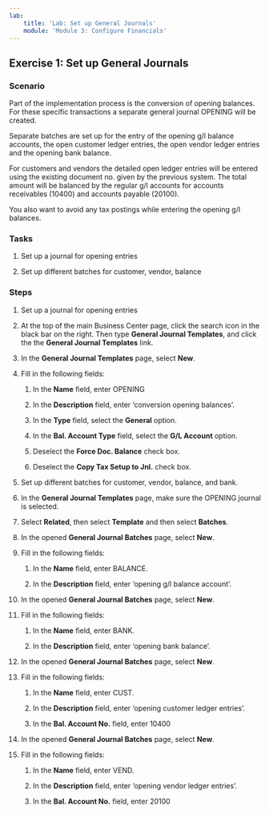 ```yaml
---
lab:
    title: 'Lab: Set up General Journals'
    module: 'Module 3: Configure Financials'
---
```


## Exercise 1: Set up General Journals

### Scenario

Part of the implementation process is the conversion of opening balances. For
these specific transactions a separate general journal OPENING will be created.

Separate batches are set up for the entry of the opening g/l balance accounts,
the open customer ledger entries, the open vendor ledger entries and the opening
bank balance.

For customers and vendors the detailed open ledger entries will be entered using
the existing document no. given by the previous system. The total amount will be
balanced by the regular g/l accounts for accounts receivables (10400) and
accounts payable (20100).

You also want to avoid any tax postings while entering the opening g/l balances.

### Tasks

1.  Set up a journal for opening entries

2.  Set up different batches for customer, vendor, balance

### Steps

1.  Set up a journal for opening entries

2.  At the top of the main Business Center page, click the search icon in the black bar on the right. Then type **General Journal Templates**, and click the the **General Journal Templates** link. 

3.  In the **General Journal Templates** page, select **New**.

4.  Fill in the following fields:

       1.  In the **Name** field, enter OPENING

       2.  In the **Description** field, enter ‘conversion opening balances’.

       3.  In the **Type** field, select the **General** option.

       4.  In the **Bal. Account Type** field, select the **G/L Account**
            option.

       5.  Deselect the **Force Doc. Balance** check box.

       6.  Deselect the **Copy Tax Setup to Jnl.** check box.

5.  Set up different batches for customer, vendor, balance, and bank.

6.  In the **General Journal Templates** page, make sure the OPENING journal
    is selected.

7.  Select **Related**, then select **Template** and then select
    **Batches**.
    
8.  In the opened **General Journal Batches** page, select **New**.

9.  Fill in the following fields:

       1.  In the **Name** field, enter BALANCE.

       2.  In the **Description** field, enter ‘opening g/l balance account’.

10. In the opened **General Journal Batches** page, select **New**.

11. Fill in the following fields:

       1.  In the **Name** field, enter BANK.

       2.  In the **Description** field, enter ‘opening bank balance’.

12. In the opened **General Journal Batches** page, select **New**.

13. Fill in the following fields:

       1.  In the **Name** field, enter CUST.

       2.  In the **Description** field, enter ‘opening customer ledger
            entries’.

       3.  In the **Bal. Account No.** field, enter 10400

14. In the opened **General Journal Batches** page, select **New**.

15. Fill in the following fields:

       1.  In the **Name** field, enter VEND.

       2.  In the **Description** field, enter ‘opening vendor ledger entries’.

       3.  In the **Bal. Account No.** field, enter 20100
